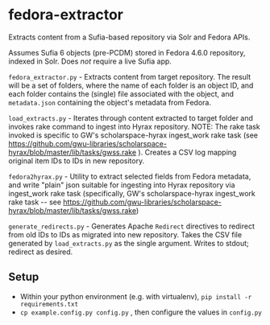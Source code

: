 # fedora-extractor
Extracts content from a Sufia-based repository via Solr and Fedora APIs. 

Assumes Sufia 6 objects (pre-PCDM) stored in Fedora 4.6.0 repository, indexed in Solr.  Does *not* require a live Sufia app.

`fedora_extractor.py` - Extracts content from target repository.  The result will be a set of folders, where the name of each folder is an object ID, and each folder contains the (single) file associated with the object, and `metadata.json` containing the object's metadata from Fedora.

`load_extracts.py` - Iterates through content extracted to target folder and invokes rake command to ingest into Hyrax repository. NOTE: The rake task invoked is specific to GW's scholarspace-hyrax ingest_work rake task (see https://github.com/gwu-libraries/scholarspace-hyrax/blob/master/lib/tasks/gwss.rake ).  Creates a CSV log mapping original item IDs to IDs in new repository.

`fedora2hyrax.py` - Utility to extract selected fields from Fedora metadata, and write "plain" json suitable for ingesting into Hyrax repository via ingest_work rake task (specifically, GW's scholarspace-hyrax ingest_work rake task -- see https://github.com/gwu-libraries/scholarspace-hyrax/blob/master/lib/tasks/gwss.rake)

`generate_redirects.py` - Generates Apache `Redirect` directives to redirect from old IDs to IDs as migrated into new repository.  Takes the CSV file generated by `load_extracts.py` as the single argument.  Writes to stdout; redirect as desired.

## Setup

- Within your python environment (e.g. with virtualenv), `pip install -r requirements.txt`
- `cp example.config.py config.py` , then configure the values in `config.py`
